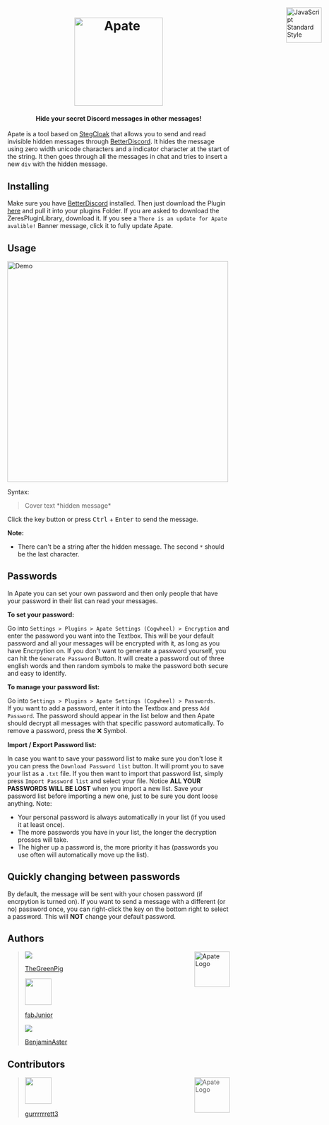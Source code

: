 

<h1 align="center">
  <br>
  <img src="https://raw.githubusercontent.com/TheGreenPig/Apate/main/Assets/logo.svg" alt="Apate" width="200" align="center">
</h1>
 <h4 align="center">Hide your secret Discord messages in other messages!</h4>

<a href="https://github.com/KuroLabs/stegcloak" style="position: absolute; top: 100px; right: 20px; padding: 0 0 20px 20px;"><img src="https://raw.githubusercontent.com/KuroLabs/stegcloak/master/assets/stegCloakIcon.svg" alt="JavaScript Standard Style" width="80" align="right"></a>

Apate is a tool based on [StegCloak](https://github.com/KuroLabs/stegcloak) that allows you to send and read invisible hidden messages through [BetterDiscord](https://betterdiscord.app/). It hides the message using zero width unicode characters and a indicator character at the start of the string. It then goes through all the messages in chat and tries to insert a new `div` with the hidden message.




## Installing
Make sure you have [BetterDiscord](https://betterdiscord.app/) installed. Then just download the Plugin [here](https://betterdiscord.app/Download?id=446) and pull it into your plugins Folder. If you are asked to download the ZeresPluginLibrary, download it. If you see a `There is an update for Apate avalible!` Banner message, click it to fully update Apate. 

## Usage
<img src="https://raw.githubusercontent.com/TheGreenPig/Apate/main/Assets/demo.gif" alt="Demo" width="500">
</br>

Syntax:
>Cover text \*hidden message*

Click the key button or press <kbd>Ctrl</kbd> + <kbd>Enter</kbd> to send the message.

**Note:**
- There can't be a string after the hidden message. The second `*` should be the last character.

## Passwords
In Apate you can set your own password and then only people that have your password in their list can read your messages. 

**To set your password:** 

Go into `Settings > Plugins > Apate Settings (Cogwheel) > Encryption` and enter the password you want into the Textbox. This will be your default password and all your messages will be encrypted with it, as long as you have Encrpytion on. If you don't want to generate a password yourself, you can hit the `Generate Password` Button. It will create a password out of three english words and then random symbols to make the password both secure and easy to identify.

**To  manage your password list:** 

Go into `Settings > Plugins > Apate Settings (Cogwheel) > Passwords`. 
<br>If you want to add a password, enter it into the Textbox and press `Add Password`. The password should appear in the list below and then Apate should decrypt all messages with that specific password automatically. To remove a password, press the ❌ Symbol.

**Import / Export Password list:**

In case you want to save your password list to make sure you don't lose it you can press the `Download Password list` button. It will promt you to save your list as a `.txt` file. If you then want to import that password list, simply press `Import Password list` and select your file. Notice **ALL YOUR PASSWORDS WILL BE LOST** when you import a new list. Save your password list before importing a new one, just to be sure you dont loose anything. 
Note:
- Your personal password is always automatically in your list (if you used it at least once).
- The more passwords you have in your list, the longer the decryption prosses will take.
- The higher up a password is, the more priority it has (passwords you use often will automatically move up the list).

## Quickly changing between passwords 
By default, the message will be sent with your chosen password (if encrpytion is turned on). If you want to send a message with a different (or no) password once, you can right-click the key on the bottom right to select a password. This will **NOT** change your default password.

## Authors

<img src="https://raw.githubusercontent.com/TheGreenPig/Apate/main/Assets/logo.svg" alt="Apate Logo" width="80" align="right"></img>
><a href="https://github.com/TheGreenPig"><img src="https://github.com/thegreenpig.png?size=60"><p>TheGreenPig</p></a>
><a href="https://github.com/fabJunior"><img src="https://github.com/fabJunior.png?size=60" width="60"><p>fabJunior</p></a>
><a href="https://github.com/BenjaminAster"><img src="https://github.com/BenjaminAster.png?size=60"><p>BenjaminAster</p></a>

## Contributors
><img src="https://raw.githubusercontent.com/TheGreenPig/Apate/main/Assets/logo.svg" alt="Apate Logo" width="80" align="right"></img>
><a href="https://github.com/gurrrrrrett3"><img width="60" height="60" src="https://github.com/gurrrrrrett3.png?size=60"><p>gurrrrrrett3</p></a>




